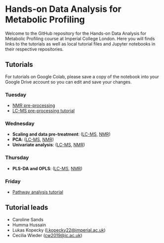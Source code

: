 # Hands-on Data Analysis for Metabolic Profiling

Welcome to the GitHub repository for the Hands-on Data Analysis for Metabolic Profiling course at Imperial College London. Here you will finds links to the tutorials as well as local tutorial files and Jupyter notebooks in their respective repositories.

## Tutorials
For tutorials on Google Colab, please save a copy of the notebook into your Google Drive account so you can edit and save your changes. 

### Tuesday
- [NMR pre-processing](https://colab.research.google.com/drive/1E9nv4bVBdIfvsvrAaxKWr8xP047j4upd)
- [LC-MS pre-processing tutorial](https://colab.research.google.com/drive/1zBhcdVCqjwxUJQk1cNbKsFC0YCHtYtzO)


### Wednesday 
- **Scaling and data pre-treatment**: ([LC-MS](https://colab.research.google.com/drive/1cQWpjuHC7fm224kuKiP8Itbg7NxLTpPs), [NMR](https://colab.research.google.com/drive/1YcBiYSBhdM6cNlEc59Kjl4weVp4wr6wq#scrollTo=HDMYzoF_PeJG))
- **PCA**: ([LC-MS](https://colab.research.google.com/drive/1Ax9hqIgtepLLLeLXuAMCJUWeGo0H9l8d), [NMR](https://colab.research.google.com/drive/14R8hv5DTfrmsrM3Rz0I81PbWVaq8yljw#scrollTo=jdqTBLfNC2jb))
- **Univariate analysis**: ([LC-MS](https://colab.research.google.com/drive/1JOJawpbpT8KYKbi-yxV-IJaIlHbTk81B), [NMR](https://colab.research.google.com/drive/1M0rlFX_JgaVsyzzv9GchJiN4GOesmC-m#scrollTo=ljaFjrKzSMMt))
  
### Thursday 
- **PLS-DA and OPLS**: ([LC-MS](https://colab.research.google.com/drive/1_ML9uDXerrPwinEq0CufRGTKnhSkqlEc), [NMR](https://colab.research.google.com/drive/1VgLWRLwHGKLyygbZ-9IXuPwiSJelwZqD))

### Friday 
- [Pathway analysis tutorial](https://colab.research.google.com/drive/122HaqtYyzMFofAGDdRVHom3vfUNtzObx?usp=sharing)


## Tutorial leads
- Caroline Sands
- Humma Hussain
- Lukas Kopecky ([l.kopecky22@imperial.ac.uk](mailto:l.kopecky22@imperial.ac.uk?subject=[GitHub]%20IPTC%20Data%20Analysis%20Course))
- Cecilia Wieder (cw2019@ic.ac.uk)
